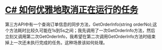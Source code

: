 # [C# 如何优雅地取消正在运行的任务](https://github.com/bigbosschenyibo/gitblog/issues/7)

第三方API中有一个查询订单信息的同步方法，GetOrderInfo(string orderNo);这个方法耗时比较久可能在1s到5s之间；我先调用了一次GetOrderInfo方法，然后立刻又调用第二次GetOrderInfo，我希望在第二次调用GetOrderInfo方法时结束掉上一次还未执行完成的任务。这种场景该如何处理。